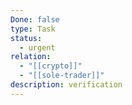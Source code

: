 ```yaml
---
Done: false
type: Task
status:
  - urgent
relation:
  - "[[crypto]]"
  - "[[sole-trader]]"
description: verification
---
```

